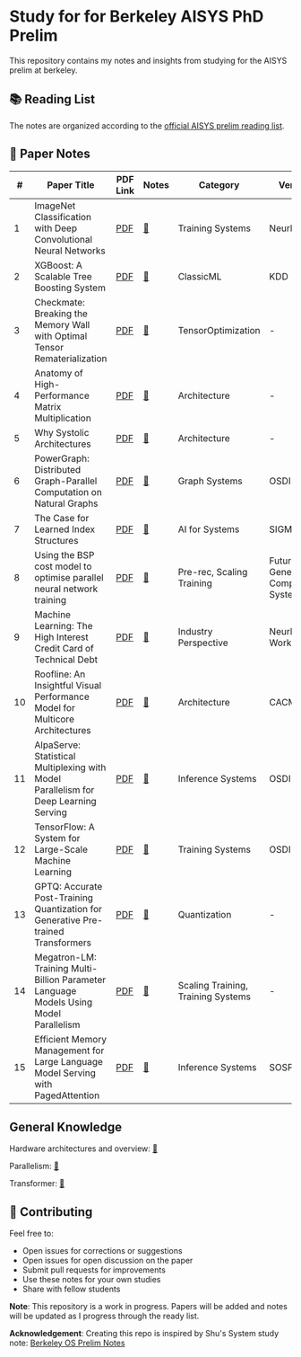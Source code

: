 # Study for for Berkeley AISYS PhD Prelim

This repository contains my notes and insights from studying for the AISYS prelim at berkeley.

## 📚 Reading List

The notes are organized according to the [official AISYS prelim reading list](https://learning-systems.notion.site/0bd2bf6cf59e4485b65d2bef84352f26?v=48c7b12c9e9d45ecb05c70b6504dc999).

## 📖 Paper Notes

| # | Paper Title | PDF Link | Notes | Category | Venue | Year |
|---|-------------|----------|-------|----------|-------|------|
| 1 | ImageNet Classification with Deep Convolutional Neural Networks | [PDF](https://proceedings.neurips.cc/paper_files/paper/2012/file/c399862d3b9d6b76c8436e924a68c45b-Paper.pdf) | [📝](alexnet.md) | Training Systems | NeurIPS | 2012 |
| 2 | XGBoost: A Scalable Tree Boosting System | [PDF](https://arxiv.org/pdf/1603.02754) | [📝](xgboost.md) | ClassicML | KDD | 2016 |
| 3 | Checkmate: Breaking the Memory Wall with Optimal Tensor Rematerialization | [PDF](https://arxiv.org/abs/1910.02653) | [📝](checkmate.md) | TensorOptimization | - | - |
| 4 | Anatomy of High-Performance Matrix Multiplication | [PDF](https://www.cs.utexas.edu/~pingali/CS378/2008sp/papers/gotoPaper.pdf) | [📝](anatomy_mm.md) | Architecture | - | - |
| 5 | Why Systolic Architectures | [PDF](http://www.eecs.harvard.edu/~htk/publication/1982-kung-why-systolic-architecture.pdf) | [📝](systolic_architectures.md) | Architecture | - | - |
| 6 | PowerGraph: Distributed Graph-Parallel Computation on Natural Graphs | [PDF](https://www.usenix.org/system/files/conference/osdi12/osdi12-final-167.pdf) | [📝](paper_06.md) | Graph Systems | OSDI | 2012 |
| 7 | The Case for Learned Index Structures | [PDF](https://arxiv.org/abs/1712.01208) | [📝](paper_07.md) | AI for Systems | SIGMOD | 2018 |
| 8 | Using the BSP cost model to optimise parallel neural network training | [PDF](https://www.sciencedirect.com/science/article/abs/pii/S0167739X98000430) | [📝](paper_08.md) | Pre-rec, Scaling Training | Future Generation Computer Systems | 1998 |
| 9 | Machine Learning: The High Interest Credit Card of Technical Debt | [PDF](https://research.google/pubs/machine-learning-the-high-interest-credit-card-of-technical-debt/) | [📝](paper_09.md) | Industry Perspective | NeurIPS Workshop | 2014 |
| 10 | Roofline: An Insightful Visual Performance Model for Multicore Architectures | [PDF](https://dl.acm.org/doi/10.1145/1498765.1498785) | [📝](roofline.md) | Architecture | CACM | 2009 |
| 11 | AlpaServe: Statistical Multiplexing with Model Parallelism for Deep Learning Serving | [PDF](https://www.usenix.org/conference/osdi23/presentation/li-zhouhan) | [📝](paper_11.md) | Inference Systems | OSDI | 2023 |
| 12 | TensorFlow: A System for Large-Scale Machine Learning | [PDF](https://www.usenix.org/system/files/conference/osdi16/osdi16-abadi.pdf) | [📝](paper_12.md) | Training Systems | OSDI | 2016 |
| 13 | GPTQ: Accurate Post-Training Quantization for Generative Pre-trained Transformers | [PDF](https://arxiv.org/abs/2210.17323) | [📝](gptq.md) | Quantization | - | 2022 |
| 14 | Megatron-LM: Training Multi-Billion Parameter Language Models Using Model Parallelism | [PDF](https://arxiv.org/abs/1909.08053) | [📝](megatron_lm.md) | Scaling Training, Training Systems | - | 2018 |
| 15 | Efficient Memory Management for Large Language Model Serving with PagedAttention | [PDF](https://arxiv.org/abs/2309.06180) | [📝](vllm.md) | Inference Systems | SOSP | 2023 |


## General Knowledge
Hardware architectures and overview: [📝](hardware_architecture.md)

Parallelism:  [📝](parallelism.md)

Transformer:  [📝](transformers.md)


## 🤝 Contributing

Feel free to:
- Open issues for corrections or suggestions
- Open issues for open discussion on the paper
- Submit pull requests for improvements
- Use these notes for your own studies
- Share with fellow students


**Note**: This repository is a work in progress. Papers will be added and notes will be updated as I progress through the ready list.

**Acknowledgement**: Creating this repo is inspired by Shu's System study note: [Berkeley OS Prelim Notes](https://github.com/lynnliu030/berkeley-os-prelim)
